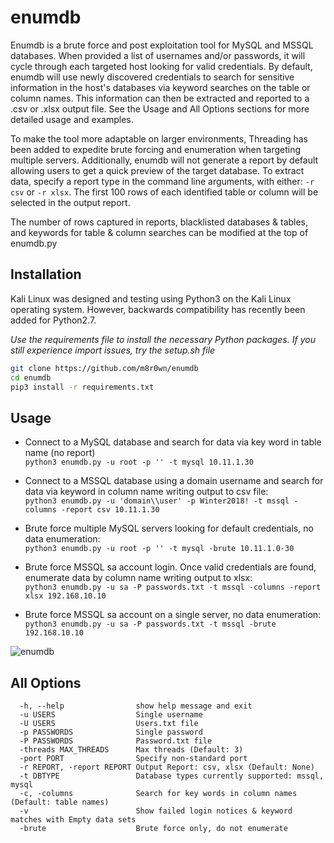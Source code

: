 # enumdb
Enumdb is a brute force and post exploitation tool for MySQL and MSSQL databases. When provided a list of usernames and/or passwords, it will cycle through each targeted host looking for valid credentials. By default, enumdb will use newly discovered credentials to search for sensitive information in the host's databases via keyword searches on the table or column names. This information can then be extracted and reported to a .csv or .xlsx output file. See the Usage and All Options sections for more detailed usage and examples.

To make the tool more adaptable on larger environments, Threading has been added to expedite brute forcing and enumeration when targeting multiple servers. Additionally, enumdb will not generate a report by default allowing users to get a quick preview of the target database. To extract data, specify a report type in the command line arguments, with either: ```-r csv``` or ```-r xlsx```. The first 100 rows of each identified table or column will be selected in the output report. 

The number of rows captured in reports, blacklisted databases & tables, and keywords for table & column searches can be modified at the top of enumdb.py

## Installation
Kali Linux was designed and testing using Python3 on the Kali Linux operating system. However, backwards compatibility has recently been added for Python2.7.

*Use the requirements file to install the necessary Python packages. If you still experience import issues, try the setup.sh file*
```bash
git clone https://github.com/m8r0wn/enumdb
cd enumdb
pip3 install -r requirements.txt
``````

## Usage
* Connect to a MySQL database and search for data via key word in table name (no report)<br>
`python3 enumdb.py -u root -p '' -t mysql 10.11.1.30`

* Connect to a MSSQL database using a domain username and search for data via keyword in column name writing output to csv file:<br>
`python3 enumdb.py -u 'domain\\user' -p Winter2018! -t mssql -columns -report csv 10.11.1.30`

* Brute force multiple MySQL servers looking for default credentials, no data enumeration:<br>
`python3 enumdb.py -u root -p '' -t mysql -brute 10.11.1.0-30`

* Brute force MSSQL sa account login. Once valid credentials are found, enumerate data by column name writing output to xlsx:<br>
`python3 enumdb.py -u sa -P passwords.txt -t mssql -columns -report xlsx 192.168.10.10`

* Brute force MSSQL sa account on a single server, no data enumeration:<br>
`python3 enumdb.py -u sa -P passwords.txt -t mssql -brute 192.168.10.10`

![enumdb](https://user-images.githubusercontent.com/13889819/54823551-9ae80d00-4c7e-11e9-89e5-3140b793b6d7.gif)

## All Options
      -h, --help                show help message and exit
      -u USERS                  Single username
      -U USERS                  Users.txt file
      -p PASSWORDS              Single password
      -P PASSWORDS              Password.txt file
      -threads MAX_THREADS      Max threads (Default: 3)
      -port PORT                Specify non-standard port
      -r REPORT, -report REPORT Output Report: csv, xlsx (Default: None)
      -t DBTYPE                 Database types currently supported: mssql, mysql
      -c, -columns              Search for key words in column names (Default: table names)
      -v                        Show failed login notices & keyword matches with Empty data sets
      -brute                    Brute force only, do not enumerate


